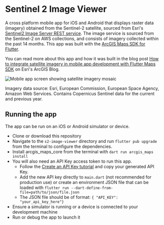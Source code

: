 # Sentinel 2 Image Viewer

A cross platform mobile app for iOS and Android that displays raster data (imagery) obtained from the Sentinel-2 satellite, sourced from Esri's [Sentinel2 Image Server REST service](https://sentinel.arcgis.com/arcgis/rest/services/Sentinel2/ImageServer). The image service is sourced from the Sentinel-2 on AWS collections, and consists of imagery collected within the past 14 months. This app was built with the [ArcGIS Maps SDK for Flutter](https://developers.arcgis.com/flutter/).

You can read more about this app and how it was built in the blog post [How to integrate satellite imagery in mobile app development with Flutter Maps SDK](https://www.esri.com/arcgis-blog/products/sdk-flutter/developers/map-vehicle-meeting-points-flutter/) on Esri's ArcGIS Blog.

![Mobile app screen showing satellite imagery mosaic](https://github.com/user-attachments/assets/33893bbe-759f-416b-9f01-3a1132dd6dbb)

Imagery data source: Esri, European Commission, European Space Agency, Amazon Web Services.
Contains Copernicus Sentinel data for the current and previous year.

## Running the app

The app can be run on an iOS or Android simulator or device. 

- Clone or download this repository
- Navigate to the `s2-image-viewer` directory and run `flutter pub upgrade` from the terminal to configure the dependencies.
- Install arcgis_maps_core from the terminal with `dart run arcgis_maps install`
- You will also need an API Key access token to run this app.
    - Follow the [Create an API Key tutorial](https://developers.arcgis.com/documentation/security-and-authentication/api-key-authentication/tutorials/create-an-api-key/) and copy your generated API Key.
    - Add the new API key directly to `main.dart` (not recommended for production use) or create an environment JSON file that can be loaded with `flutter run --dart-define-from-file=path/to/json/file.json`
    - The JSON file should be of format: `{ "API_KEY": "your_api_key_here"}`
- Ensure a simulator is running or a device is connected to your development machine
- Run or debug the app to launch it


